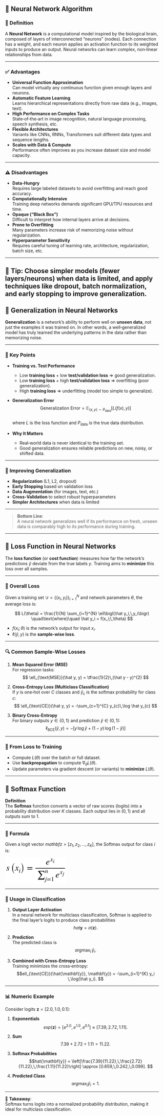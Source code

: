 ## 🤖 Neural Network Algorithm

### 📖 Definition  
A **Neural Network** is a computational model inspired by the biological brain, composed of layers of interconnected “neurons” (nodes). Each connection has a weight, and each neuron applies an activation function to its weighted inputs to produce an output. Neural networks can learn complex, non‑linear relationships from data.

---

### ✅ Advantages  
- **Universal Function Approximation**  
  Can model virtually any continuous function given enough layers and neurons.  
- **Automatic Feature Learning**  
  Learns hierarchical representations directly from raw data (e.g., images, text).  
- **High Performance on Complex Tasks**  
  State‑of‑the‑art in image recognition, natural language processing, speech synthesis, etc.  
- **Flexible Architectures**  
  Variants like CNNs, RNNs, Transformers suit different data types and sequence lengths.  
- **Scales with Data & Compute**  
  Performance often improves as you increase dataset size and model capacity.

---

### ⚠️ Disadvantages  
- **Data‑Hungry**  
  Requires large labeled datasets to avoid overfitting and reach good accuracy.  
- **Computationally Intensive**  
  Training deep networks demands significant GPU/TPU resources and time.  
- **Opaque (“Black Box”)**  
  Difficult to interpret how internal layers arrive at decisions.  
- **Prone to Overfitting**  
  Many parameters increase risk of memorizing noise without regularization.  
- **Hyperparameter Sensitivity**  
  Requires careful tuning of learning rate, architecture, regularization, batch size, etc.

---

🎯 **Tip**: Choose simpler models (fewer layers/neurons) when data is limited, and apply techniques like dropout, batch normalization, and early stopping to improve generalization.  
---
## 🎯 Generalization in Neural Networks

**Generalization** is a network’s ability to perform well on **unseen data**, not just the examples it was trained on. In other words, a well‑generalized model has truly learned the underlying patterns in the data rather than memorizing noise.

---

### 🔑 Key Points

- **Training vs. Test Performance**  
  - Low **training loss** + low **test/validation loss** ⇒ good generalization.  
  - Low **training loss** + high **test/validation loss** ⇒ overfitting (poor generalization).  
  - High **training loss** ⇒ underfitting (model too simple to generalize).

- **Generalization Error**  
  $$
  \text{Generalization Error}
  = \mathbb{E}_{(x,y)\sim P_{\text{data}}}\bigl[L\bigl(f(x),\,y\bigr)\bigr]
  $$  
  where $L$ is the loss function and $P_{\text{data}}$ is the true data distribution.

- **Why It Matters**  
  - Real‑world data is never identical to the training set.  
  - Good generalization ensures reliable predictions on new, noisy, or shifted data.

---

### 🚀 Improving Generalization

- **Regularization** (L1, L2, dropout)  
- **Early Stopping** based on validation loss  
- **Data Augmentation** (for images, text, etc.)  
- **Cross‑Validation** to select robust hyperparameters  
- **Simpler Architectures** when data is limited  

---

> **Bottom Line**:  
> A neural network generalizes well if its performance on fresh, unseen data is comparably high to its performance during training.  
---
## 🔢 Loss Function in Neural Networks

The **loss function** (or **cost function**) measures how far the network’s predictions $\hat y$ deviate from the true labels $y$. Training aims to **minimize** this loss over all samples.

---

### 📐 Overall Loss

Given a training set $\mathcal{D} = \{(x_i, y_i)\}_{i=1}^N$ and network parameters $\theta$, the average loss is:

$$
L(\theta)
= \frac{1}{N}
\sum_{i=1}^{N}
\ell\bigl(\hat y_i,\,y_i\bigr)
\quad\text{where}\quad
\hat y_i = f(x_i;\,\theta)
$$

- $f(x_i;\theta)$ is the network’s output for input $x_i$.  
- $\ell(\hat y, y)$ is the **sample-wise loss**.

---

### 🔍 Common Sample‑Wise Losses

1. **Mean Squared Error (MSE)**  
   For regression tasks:  
   $$
   \ell_{\text{MSE}}(\hat y, y)
   = \tfrac{1}{2}\,(\hat y - y)^{2}
   $$

2. **Cross‑Entropy Loss (Multiclass Classification)**  
   If $y$ is one‑hot over $C$ classes and $\hat y_c$ is the softmax probability for class $c$:  
   $$
   \ell_{\text{CE}}(\hat y, y)
   = -\sum_{c=1}^{C} y_{c}\,\log \hat y_{c}
   $$

3. **Binary Cross‑Entropy**  
   For binary outputs $y\in\{0,1\}$ and prediction $\hat y\in(0,1)$:  
   $$
   \ell_{\text{BCE}}(\hat y, y)
   = -\bigl[y\,\log \hat y \;+\;(1-y)\,\log(1-\hat y)\bigr]
   $$

---

### 🚀 From Loss to Training

- Compute $L(\theta)$ over the batch or full dataset.  
- Use **backpropagation** to compute $\nabla_{\theta}L(\theta)$.  
- Update parameters via gradient descent (or variants) to **minimize** $L(\theta)$.

---
## 🔹 Softmax Function

**Definition**  
The **Softmax** function converts a vector of raw scores (logits) into a probability distribution over $K$ classes. Each output lies in $(0,1)$ and all outputs sum to 1.

---

### 📐 Formula

Given a logit vector $mathbf{z} = [z_1, z_2, \dots, z_K]$, the Softmax output for class $i$ is:


<img src="../pic/softmax.png" alt="sotfmax" width="200">

---

### 🎯 Usage in Classification

1. **Output Layer Activation**  
   In a neural network for multiclass classification, Softmax is applied to the final layer’s logits to produce class probabilities  
   $$hat{\mathbf{y}} = \sigma(\mathbf{z}).
   $$

2. **Prediction**  
   The predicted class is  
   $$arg\max_{i}\,\hat y_i.
   $$

3. **Combined with Cross‑Entropy Loss**  
   Training minimizes the cross‑entropy:  
   $$ell_{\text{CE}}(\hat{\mathbf{y}}, \mathbf{y})
   = -\sum_{i=1}^{K} y_i \,\log(\hat y_i).
   $$

---

### 📊 Numeric Example

Consider logits $\mathbf{z} = [2.0,\,1.0,\,0.1]$:

1. **Exponentials**  
   $$exp(\mathbf{z})
   = [e^{2.0},\,e^{1.0},\,e^{0.1}]
   \approx [7.39,\,2.72,\,1.11].
   $$

2. **Sum**  
   $$7.39 + 2.72 + 1.11 = 11.22.
   $$

3. **Softmax Probabilities**  
   $$hat{\mathbf{y}}
   = \left[\frac{7.39}{11.22},\,\frac{2.72}{11.22},\,\frac{1.11}{11.22}\right]
   \approx [0.659,\,0.242,\,0.099].
   $$

4. **Predicted Class**  
   $$arg\max_{i} \hat y_i = 1.
   $$

---

🎯 **Takeaway**:  
Softmax turns logits into a normalized probability distribution, making it ideal for multiclass classification.  

